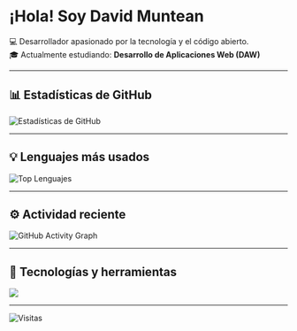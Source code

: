 # ¡Hola! Soy David Muntean

💻 Desarrollador apasionado por la tecnología y el código abierto.  
🎓 Actualmente estudiando: **Desarrollo de Aplicaciones Web (DAW)**  

---

## 📊 Estadísticas de GitHub

![Estadísticas de GitHub](https://github-readme-stats.vercel.app/api?username=davidmunt&show_icons=true&theme=tokyonight)

---

## 💡 Lenguajes más usados

![Top Lenguajes](https://github-readme-stats.vercel.app/api/top-langs/?username=davidmunt&layout=compact&theme=tokyonight)

---

## ⚙️ Actividad reciente

![GitHub Activity Graph](https://github-readme-activity-graph.vercel.app/graph?username=davidmunt&theme=tokyo-night)

---

## 🧰 Tecnologías y herramientas

<img src="https://skillicons.dev/icons?i=js,ts,dart,python,react,angular,flutter,nestjs,fastify,nodejs,express,html,css,git,github,mongodb,sql" />

---

![Visitas](https://komarev.com/ghpvc/?username=davidmunt&color=blue)
